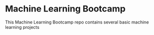 # Machine Learning Bootcamp
This Machine Learning Bootcamp repo contains several basic machine learning projects
